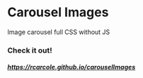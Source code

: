 # Carousel Images
Image carousel full CSS without JS

### Check it out!
##### <a href="https://rcarcole.github.io/carouselImages/" target="_blank">https://rcarcole.github.io/carouselImages</a>
